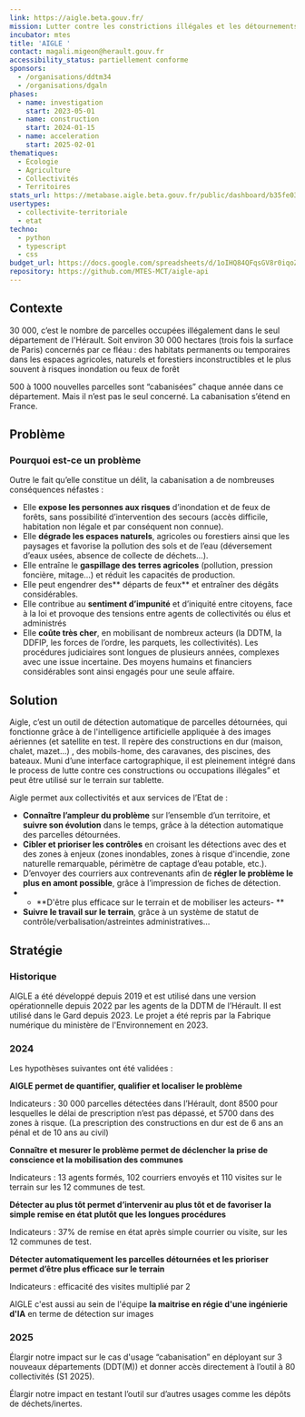```yaml
---
link: https://aigle.beta.gouv.fr/
mission: Lutter contre les constrictions illégales et les détournements d’usages d’espaces naturels, agricoles et forestiers.
incubator: mtes
title: 'AIGLE '
contact: magali.migeon@herault.gouv.fr
accessibility_status: partiellement conforme
sponsors:
  - /organisations/ddtm34
  - /organisations/dgaln
phases:
  - name: investigation
    start: 2023-05-01
  - name: construction
    start: 2024-01-15
  - name: acceleration
    start: 2025-02-01
thematiques:
  - Écologie
  - Agriculture
  - Collectivités
  - Territoires
stats_url: https://metabase.aigle.beta.gouv.fr/public/dashboard/b35fe033-9bb4-4f10-a0a8-bf5809383fba
usertypes:
  - collectivite-territoriale
  - etat
techno:
  - python
  - typescript
  - css
budget_url: https://docs.google.com/spreadsheets/d/1oIHQ84QFqsGV8r0iqoZhQCcQIi4TGKJYIRNHtw4mLdU/edit?usp=sharing
repository: https://github.com/MTES-MCT/aigle-api
---
```

## Contexte
30 000, c’est le nombre de parcelles occupées illégalement dans le seul département de l'Hérault. Soit environ 30 000 hectares (trois fois la surface de Paris) concernés par ce fléau : des habitats permanents ou temporaires dans les espaces agricoles, naturels et forestiers inconstructibles et le plus souvent à risques inondation ou feux de forêt 

500 à 1000 nouvelles parcelles sont “cabanisées” chaque année dans ce département. Mais il n’est pas le seul concerné. La cabanisation s’étend en France. 


## Problème

### Pourquoi est-ce un problème

Outre le fait qu’elle constitue un délit, la cabanisation a de nombreuses conséquences néfastes : 
- Elle **expose les personnes aux risques** d’inondation et de feux de forêts, sans possibilité d’intervention des secours (accès difficile, habitation non légale et par conséquent non connue).
- Elle **dégrade les espaces naturels**, agricoles ou forestiers ainsi que les paysages et favorise la pollution des sols et de l’eau (déversement d’eaux usées, absence de collecte de déchets…).
- Elle entraîne le **gaspillage des terres agricoles** (pollution, pression foncière, mitage…) et réduit les capacités de production.
- Elle peut engendrer des** départs de feux** et entraîner des dégâts considérables. 
- Elle contribue au **sentiment d’impunité** et d’iniquité entre citoyens, face à la loi et provoque des tensions entre agents de collectivités ou élus et administrés 
- Elle **coûte très cher**, en mobilisant de nombreux acteurs (la DDTM, la DDFIP, les forces de l’ordre, les parquets, les collectivités). Les procédures judiciaires sont longues de plusieurs années, complexes avec une issue incertaine. Des moyens humains et financiers considérables sont ainsi engagés pour une seule affaire.


## Solution
Aigle, c’est un outil de détection automatique de parcelles détournées, qui fonctionne grâce à de l'intelligence artificielle appliquée à des images aériennes (et satellite en test. Il repère des constructions en dur (maison, chalet, mazet…) , des mobils-home, des caravanes, des piscines, des bateaux. Muni d’une interface cartographique, il est pleinement intégré dans le process de lutte contre  ces constructions ou occupations illégales” et peut être utilisé sur le terrain sur tablette.  

Aigle permet aux collectivités et aux services de l’Etat de :
- **Connaître l’ampleur du problème** sur l’ensemble d’un territoire, et **suivre son évolution** dans le temps, grâce à la détection automatique des parcelles détournées.
- **Cibler et prioriser les contrôles** en croisant les détections avec des et des zones à enjeux (zones inondables, zones à risque d'incendie, zone naturelle remarquable, périmètre de captage d’eau potable, etc.).
- D’envoyer des courriers aux contrevenants afin de **régler le problème le plus en amont possible**, grâce à l’impression de fiches de détection.
- - **D'être plus efficace sur le terrain et de mobiliser les acteurs- ** 
- **Suivre le travail sur le terrain**, grâce à un système de statut de contrôle/verbalisation/astreintes administratives...


## Stratégie

### Historique
AIGLE a été développé depuis 2019 et est utilisé dans une version opérationnelle depuis 2022 par les agents de la DDTM de l’Hérault. Il est utilisé dans le Gard depuis 2023.  Le projet a été repris par la Fabrique numérique du ministère de l'Environnement en 2023.

### 2024
Les hypothèses suivantes ont été validées :

**AIGLE permet de quantifier, qualifier et localiser le problème**

Indicateurs : 30 000 parcelles détectées dans l’Hérault, dont 8500 pour lesquelles le délai de prescription n’est pas dépassé, et 5700 dans des zones à risque. (La prescription des constructions en dur est de 6 ans an pénal et de 10 ans au civil)

**Connaître et mesurer le problème permet de déclencher la prise de conscience et la mobilisation des communes**	

Indicateurs : 13 agents formés, 102 courriers envoyés et 110 visites sur le terrain sur les 12 communes de test.

**Détecter au plus tôt permet d’intervenir au plus tôt et de favoriser la simple remise en état plutôt que les longues procédures**

Indicateurs : 37% de remise en état après simple courrier ou visite, sur les 12 communes de test.

**Détecter automatiquement les parcelles détournées et les prioriser permet d’être plus efficace sur le terrain**

Indicateurs : efficacité des visites multiplié par 2

AIGLE c'est aussi au sein de l'équipe  **la maitrise en régie d'une ingénierie d'IA** en terme de détection sur images

### 2025
Élargir notre impact sur le cas d'usage “cabanisation” en déployant sur 3 nouveaux départements (DDT(M)) et donner accès directement à l’outil à 80 collectivités (S1 2025).

Élargir notre impact en testant l’outil sur d’autres usages comme les dépôts de déchets/inertes.